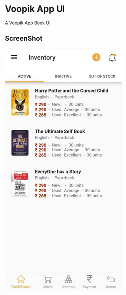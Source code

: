 # Voopik App UI

A Voopik App Book UI

## ScreenShot
<img src="https://github.com/pratikpwr/UI-Voopik/blob/master/assets/voopik.jpg" height="780" width="375">
